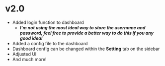 # v2.0

- Added login function to dashboard
	- ***I'm not using the most ideal way to store the username and password, feel free to provide a better way to do this if you any good idea!***
- Added a config file to the dashboard
- Dashboard config can be changed within the **Setting** tab on the sidebar
- Adjusted UI
- And much more!